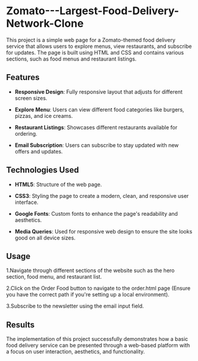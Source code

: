 # Zomato---Largest-Food-Delivery-Network-Clone
This project is a simple web page for a Zomato-themed food delivery service that allows users to explore menus, view restaurants, and subscribe for updates. The page is built using HTML and CSS and contains various sections, such as food menus and restaurant listings.
## Features
- **Responsive Design**: Fully responsive layout that adjusts for different screen sizes.

- **Explore Menu**: Users can view different food categories like burgers, pizzas, and ice creams.

- **Restaurant Listings**: Showcases different restaurants available for ordering.

- **Email Subscription**: Users can subscribe to stay updated with new offers and updates.

## Technologies Used
- **HTML5**: Structure of the web page.

- **CSS3**: Styling the page to create a modern, clean, and responsive user interface.

- **Google Fonts**: Custom fonts to enhance the page's readability and aesthetics.

- **Media Queries**: Used for responsive web design to ensure the site looks good on all device sizes.
## Usage
1.Navigate through different sections of the website such as the hero section, food menu, and restaurant list.

2.Click on the Order Food button to navigate to the order.html page (Ensure you have the correct path if you're setting up a local environment).

3.Subscribe to the newsletter using the email input field.
## Results
The implementation of this project successfully demonstrates how a basic food delivery service can be presented through a web-based platform with a focus on user interaction, aesthetics, and functionality. 
